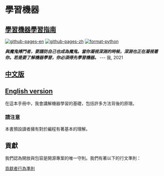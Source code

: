 # 學習機器

## [學習機器學習指南](https://r3ntru3w4n9.github.io/learning-machine/zh)

[![github-pages-en](https://github.com/r3ntru3w4n9/learning-machine/actions/workflows/github-pages-en.yaml/badge.svg)](https://github.com/r3ntru3w4n9/learning-machine/actions/workflows/github-pages-en.yaml) [![github-pages-zh](https://github.com/r3ntru3w4n9/learning-machine/actions/workflows/github-pages-zh.yaml/badge.svg)](https://github.com/r3ntru3w4n9/learning-machine/actions/workflows/github-pages-zh.yaml) [![format-python](https://github.com/r3ntru3w4n9/learning-machine/actions/workflows/format-python.yaml/badge.svg)](https://github.com/r3ntru3w4n9/learning-machine/actions/workflows/format-python.yaml)

_**與魔鬼搏鬥者，要謹防自己也成為魔鬼。當你凝視深淵的時候，深淵也正在凝視著你。若是要了解機器學習，你必須得先學習機器。**_
--- 我, 2021

## [中文版](./README.md)
## [English version](../en/README.md)

在這本手冊中，我會講解機器學習的基礎，包括許多方法背後的原理。

### 請注意

本書預設讀者擁有對於編程有著基本的理解。

## 貢獻

我們認為開放與包容是開源專案的唯一守則。我們有著以下的行文準則：

[貢獻者行為準則](./CONTRIBUTING.md)
